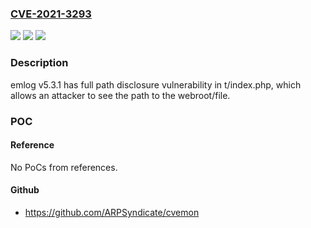 ### [CVE-2021-3293](https://cve.mitre.org/cgi-bin/cvename.cgi?name=CVE-2021-3293)
![](https://img.shields.io/static/v1?label=Product&message=n%2Fa&color=blue)
![](https://img.shields.io/static/v1?label=Version&message=n%2Fa&color=blue)
![](https://img.shields.io/static/v1?label=Vulnerability&message=n%2Fa&color=brighgreen)

### Description

emlog v5.3.1 has full path disclosure vulnerability in t/index.php, which allows an attacker to see the path to the webroot/file.

### POC

#### Reference
No PoCs from references.

#### Github
- https://github.com/ARPSyndicate/cvemon

